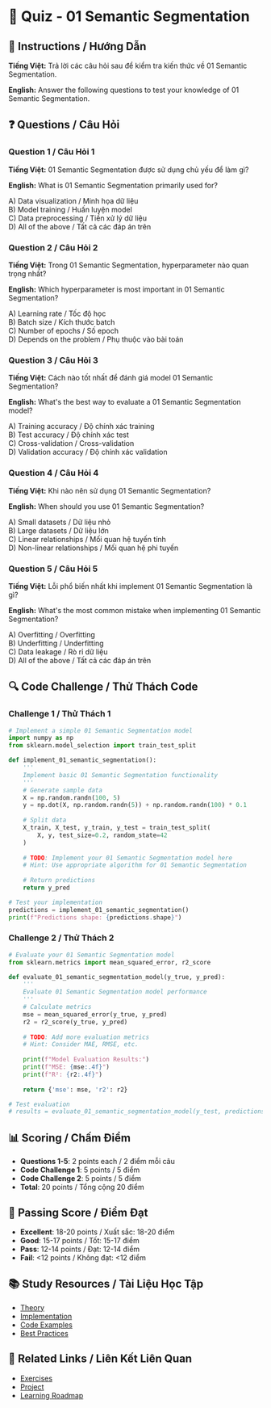 # 🧠 Quiz - 01 Semantic Segmentation

## 📝 Instructions / Hướng Dẫn

**Tiếng Việt:** Trả lời các câu hỏi sau để kiểm tra kiến thức về 01 Semantic Segmentation.

**English:** Answer the following questions to test your knowledge of 01 Semantic Segmentation.

## ❓ Questions / Câu Hỏi

### Question 1 / Câu Hỏi 1
**Tiếng Việt:** 01 Semantic Segmentation được sử dụng chủ yếu để làm gì?

**English:** What is 01 Semantic Segmentation primarily used for?

A) Data visualization / Minh họa dữ liệu  
B) Model training / Huấn luyện model  
C) Data preprocessing / Tiền xử lý dữ liệu  
D) All of the above / Tất cả các đáp án trên

### Question 2 / Câu Hỏi 2
**Tiếng Việt:** Trong 01 Semantic Segmentation, hyperparameter nào quan trọng nhất?

**English:** Which hyperparameter is most important in 01 Semantic Segmentation?

A) Learning rate / Tốc độ học  
B) Batch size / Kích thước batch  
C) Number of epochs / Số epoch  
D) Depends on the problem / Phụ thuộc vào bài toán

### Question 3 / Câu Hỏi 3
**Tiếng Việt:** Cách nào tốt nhất để đánh giá model 01 Semantic Segmentation?

**English:** What's the best way to evaluate a 01 Semantic Segmentation model?

A) Training accuracy / Độ chính xác training  
B) Test accuracy / Độ chính xác test  
C) Cross-validation / Cross-validation  
D) Validation accuracy / Độ chính xác validation

### Question 4 / Câu Hỏi 4
**Tiếng Việt:** Khi nào nên sử dụng 01 Semantic Segmentation?

**English:** When should you use 01 Semantic Segmentation?

A) Small datasets / Dữ liệu nhỏ  
B) Large datasets / Dữ liệu lớn  
C) Linear relationships / Mối quan hệ tuyến tính  
D) Non-linear relationships / Mối quan hệ phi tuyến

### Question 5 / Câu Hỏi 5
**Tiếng Việt:** Lỗi phổ biến nhất khi implement 01 Semantic Segmentation là gì?

**English:** What's the most common mistake when implementing 01 Semantic Segmentation?

A) Overfitting / Overfitting  
B) Underfitting / Underfitting  
C) Data leakage / Rò rỉ dữ liệu  
D) All of the above / Tất cả các đáp án trên

## 🔍 Code Challenge / Thử Thách Code

### Challenge 1 / Thử Thách 1
```python
# Implement a simple 01 Semantic Segmentation model
import numpy as np
from sklearn.model_selection import train_test_split

def implement_01_semantic_segmentation():
    '''
    Implement basic 01 Semantic Segmentation functionality
    '''
    # Generate sample data
    X = np.random.randn(100, 5)
    y = np.dot(X, np.random.randn(5)) + np.random.randn(100) * 0.1
    
    # Split data
    X_train, X_test, y_train, y_test = train_test_split(
        X, y, test_size=0.2, random_state=42
    )
    
    # TODO: Implement your 01 Semantic Segmentation model here
    # Hint: Use appropriate algorithm for 01 Semantic Segmentation
    
    # Return predictions
    return y_pred

# Test your implementation
predictions = implement_01_semantic_segmentation()
print(f"Predictions shape: {predictions.shape}")
```

### Challenge 2 / Thử Thách 2
```python
# Evaluate your 01 Semantic Segmentation model
from sklearn.metrics import mean_squared_error, r2_score

def evaluate_01_semantic_segmentation_model(y_true, y_pred):
    '''
    Evaluate 01 Semantic Segmentation model performance
    '''
    # Calculate metrics
    mse = mean_squared_error(y_true, y_pred)
    r2 = r2_score(y_true, y_pred)
    
    # TODO: Add more evaluation metrics
    # Hint: Consider MAE, RMSE, etc.
    
    print(f"Model Evaluation Results:")
    print(f"MSE: {mse:.4f}")
    print(f"R²: {r2:.4f}")
    
    return {'mse': mse, 'r2': r2}

# Test evaluation
# results = evaluate_01_semantic_segmentation_model(y_test, predictions)
```

## 📊 Scoring / Chấm Điểm

- **Questions 1-5**: 2 points each / 2 điểm mỗi câu
- **Code Challenge 1**: 5 points / 5 điểm
- **Code Challenge 2**: 5 points / 5 điểm
- **Total**: 20 points / Tổng cộng 20 điểm

## 🎯 Passing Score / Điểm Đạt

- **Excellent**: 18-20 points / Xuất sắc: 18-20 điểm
- **Good**: 15-17 points / Tốt: 15-17 điểm  
- **Pass**: 12-14 points / Đạt: 12-14 điểm
- **Fail**: <12 points / Không đạt: <12 điểm

## 📚 Study Resources / Tài Liệu Học Tập

- [Theory](./THEORY_01_semantic_segmentation.md)
- [Implementation](./IMPLEMENTATION_01_semantic_segmentation.md)
- [Code Examples](./CODE_EXAMPLES_01_semantic_segmentation.md)
- [Best Practices](./BEST_PRACTICES_01_semantic_segmentation.md)

## 🔗 Related Links / Liên Kết Liên Quan

- [Exercises](./EXERCISES_01_semantic_segmentation.md)
- [Project](./PROJECT_01_semantic_segmentation.md)
- [Learning Roadmap](./LEARNING_ROADMAP_01_semantic_segmentation.md)

